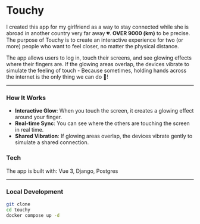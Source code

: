 # Touchy

I created this app for my girlfriend as a way to stay connected while she is abroad in another country very far away 💔. **OVER 9000 (km)** to be precise. The purpose of Touchy is to create an interactive experience for two (or more) people who want to feel closer, no matter the physical distance.

The app allows users to log in, touch their screens, and see glowing effects where their fingers are. If the glowing areas overlap, the devices vibrate to simulate the feeling of touch - Because sometimes, holding hands across the internet is the only thing we can do 🥰!

---

### **How It Works**

- **Interactive Glow**: When you touch the screen, it creates a glowing effect around your finger.
- **Real-time Sync**: You can see where the others are touching the screen in real time.
- **Shared Vibration**: If glowing areas overlap, the devices vibrate gently to simulate a shared connection.

### **Tech**

The app is built with: Vue 3, Django, Postgres

---

### **Local Development**

```bash
git clone
cd touchy
docker compose up -d
